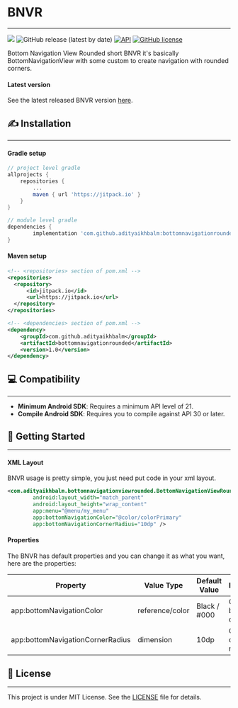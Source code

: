 # BNVR
-------
[![](https://jitpack.io/v/adityaikhbalm/bottomnavigationrounded.svg)](https://jitpack.io/#adityaikhbalm/bottomnavigationrounded) ![GitHub release (latest by date)](https://img.shields.io/github/v/release/adityaikhbalm/bottomnavigationrounded) [![API](https://img.shields.io/badge/API-21%2B-brightgreen.svg?style=flat)](https://android-arsenal.com/api?level=21) [![GitHub license](https://img.shields.io/github/license/adityaikhbalm/bottomnavigationrounded)](https://github.com/adityaikhbalm/bottomnavigationrounded/blob/master/LICENSE)

Bottom Navigation View Rounded short BNVR it's basically BottomNavigationView with some custom to create navigation with rounded corners.

#### Latest version
See the latest released BNVR version [here](https://github.com/adityaikhbalm/bottomnavigationrounded/releases).

## ✍️ Installation
-------
#### Gradle setup
```gradle
// project level gradle
allprojects {
    repositories {
        ...
        maven { url 'https://jitpack.io' }
    }
}
```
```gradle
// module level gradle
dependencies {
        implementation 'com.github.adityaikhbalm:bottomnavigationrounded:2.1'
}
```

#### Maven setup
```xml
<!-- <repositories> section of pom.xml -->
<repositories>
  <repository>
      <id>jitpack.io</id>
      <url>https://jitpack.io</url>
  </repository>
</repositories>
```
```xml
<!-- <dependencies> section of pom.xml -->
<dependency>
    <groupId>com.github.adityaikhbalm</groupId>
    <artifactId>bottomnavigationrounded</artifactId>
    <version>1.0</version>
</dependency>
```

## 💻 Compatibility
-------
 * **Minimum Android SDK**: Requires a minimum API level of 21.
 * **Compile Android SDK**: Requires you to compile against API 30 or later.

## 🚀️ Getting Started
-------
#### XML Layout
BNVR usage is pretty simple, you just need put code in your xml layout.
```xml
<com.adityaikhbalm.bottomnavigationviewrounded.BottomNavigationViewRounded
        android:layout_width="match_parent"
        android:layout_height="wrap_content"
        app:menu="@menu/my_menu"
        app:bottomNavigationColor="@color/colorPrimary"
        app:bottomNavigationCornerRadius="10dp" />
```

#### Properties
The BNVR has default properties and you can change it as what you want, here are the properties:

| Property | Value Type | Default Value | Information |
| -------- | ---------- | ------------- | ----------- |
| app:bottomNavigationColor | reference/color | Black / #000 | Change the background color |
| app:bottomNavigationCornerRadius | dimension | 10dp  | Change corner radius |

## 📝 License
-------
This project is under MIT License. See the [LICENSE]('https://github.com/bumptech/glide/blob/master/LICENSE') file for details.

